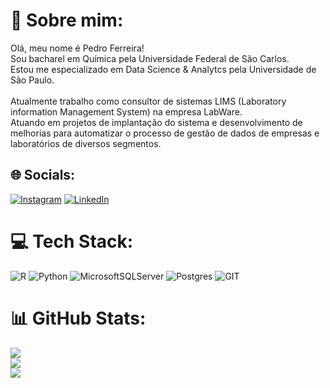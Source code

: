 # 💫 Sobre mim:
Olá, meu nome é Pedro Ferreira!<br>Sou bacharel em Química pela Universidade Federal de São Carlos. <br>Estou me especializado em Data Science & Analytcs pela Universidade de São Paulo.<br><br>Atualmente trabalho como consultor de sistemas LIMS (Laboratory information Management System) na empresa LabWare.<br>Atuando em projetos de implantação do sistema e desenvolvimento de melhorias para automatizar o processo de gestão de dados de empresas e laboratórios de diversos segmentos.<br>


## 🌐 Socials:
[![Instagram](https://img.shields.io/badge/Instagram-%23E4405F.svg?logo=Instagram&logoColor=white)](https://instagram.com/_pedrofl/) [![LinkedIn](https://img.shields.io/badge/LinkedIn-%230077B5.svg?logo=linkedin&logoColor=white)](https://linkedin.com/in/pedro-ferreira-420367197/) 

# 💻 Tech Stack:
![R](https://img.shields.io/badge/r-%23276DC3.svg?style=flat&logo=r&logoColor=white) ![Python](https://img.shields.io/badge/python-3670A0?style=flat&logo=python&logoColor=ffdd54) ![MicrosoftSQLServer](https://img.shields.io/badge/Microsoft%20SQL%20Sever-CC2927?style=flat&logo=microsoft%20sql%20server&logoColor=white) ![Postgres](https://img.shields.io/badge/postgres-%23316192.svg?style=flat&logo=postgresql&logoColor=white) ![GIT](https://img.shields.io/badge/Git-fc6d26?style=flat&logo=git&logoColor=white)
# 📊 GitHub Stats:
![](https://github-readme-stats.vercel.app/api?username=pedrohflima&theme=dark&hide_border=false&include_all_commits=true&count_private=true)<br/>
![](https://github-readme-streak-stats.herokuapp.com/?user=pedrohflima&theme=dark&hide_border=false)<br/>
![](https://github-readme-stats.vercel.app/api/top-langs/?username=pedrohflima&theme=dark&hide_border=false&include_all_commits=true&count_private=true&layout=compact)
